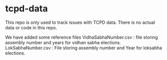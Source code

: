 # tcpd-data
This repo is only used to track issues with TCPD data. There is no actual data or code in this repo.

We have added some reference files
VidhaSabhaNumber.csv : file storing assembly number and years for vidhan sabha elections.
LokSabhaNumber.csv : File storing assembly number and Year for loksabha elections. 
